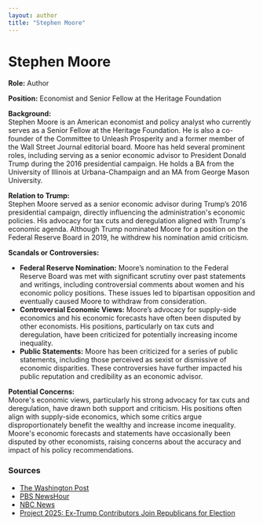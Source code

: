 ```yaml
---
layout: author
title: "Stephen Moore"
---
```


# Stephen Moore

**Role:** Author

**Position:** Economist and Senior Fellow at the Heritage Foundation

**Background:**  
Stephen Moore is an American economist and policy analyst who currently serves as a Senior Fellow at the Heritage Foundation. He is also a co-founder of the Committee to Unleash Prosperity and a former member of the Wall Street Journal editorial board. Moore has held several prominent roles, including serving as a senior economic advisor to President Donald Trump during the 2016 presidential campaign. He holds a BA from the University of Illinois at Urbana-Champaign and an MA from George Mason University.

**Relation to Trump:**  
Stephen Moore served as a senior economic advisor during Trump’s 2016 presidential campaign, directly influencing the administration's economic policies. His advocacy for tax cuts and deregulation aligned with Trump's economic agenda. Although Trump nominated Moore for a position on the Federal Reserve Board in 2019, he withdrew his nomination amid criticism.

**Scandals or Controversies:**  
- **Federal Reserve Nomination:** Moore’s nomination to the Federal Reserve Board was met with significant scrutiny over past statements and writings, including controversial comments about women and his economic policy positions. These issues led to bipartisan opposition and eventually caused Moore to withdraw from consideration.
- **Controversial Economic Views:** Moore’s advocacy for supply-side economics and his economic forecasts have often been disputed by other economists. His positions, particularly on tax cuts and deregulation, have been criticized for potentially increasing income inequality.
- **Public Statements:** Moore has been criticized for a series of public statements, including those perceived as sexist or dismissive of economic disparities. These controversies have further impacted his public reputation and credibility as an economic advisor.

**Potential Concerns:**  
Moore's economic views, particularly his strong advocacy for tax cuts and deregulation, have drawn both support and criticism. His positions often align with supply-side economics, which some critics argue disproportionately benefit the wealthy and increase income inequality. Moore's economic forecasts and statements have occasionally been disputed by other economists, raising concerns about the accuracy and impact of his policy recommendations.

### Sources
- [The Washington Post](https://www.washingtonpost.com)
- [PBS NewsHour](https://www.pbs.org/newshour)
- [NBC News](https://www.nbcnews.com)
- [Project 2025: Ex-Trump Contributors Join Republicans for Election](https://www.newsweek.com/project-2025-ex-trump-contributors-republicans-election-1922933)
